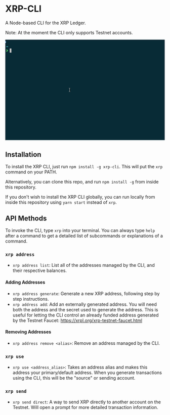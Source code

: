 # XRP-CLI

A Node-based CLI for the XRP Ledger.

Note: At the moment the CLI only supports Testnet accounts.

![xrp-cli](docs/xrp-cli.gif)

## Installation

To install the XRP CLI, just run `npm install -g xrp-cli`. This will put the `xrp` command on your PATH.

Alternatively, you can clone this repo, and run `npm install -g` from inside this repository.

If you don't wish to install the XRP CLI globally, you can run locally from inside this repository using `yarn start` instead of `xrp`.

## API Methods

To invoke the CLI, type `xrp` into your terminal. You can always type `help` after a command to get a detailed list of subcommands or explanations of a command.

### `xrp address`

- `xrp address list`: List all of the addresses managed by the CLI, and their respective balances.

#### Adding Addresses

- `xrp address generate`: Generate a new XRP address, following step by step instructions.
- `xrp address add`: Add an externally generated address. You will need both the address and the secret used to generate the address. This is useful for letting the CLI control an already funded address generated by the Testnet Faucet: https://xrpl.org/xrp-testnet-faucet.html

#### Removing Addresses

- `xrp address remove <alias>`: Remove an address managed by the CLI.

### `xrp use`

- `xrp use <address_alias>`: Takes an address alias and makes this address your primary/default address. When you generate transactions using the CLI, this will be the "source" or sending account.

### `xrp send`

- `xrp send direct`: A way to send XRP directly to another account on the Testnet. Will open a prompt for more detailed transaction information.
